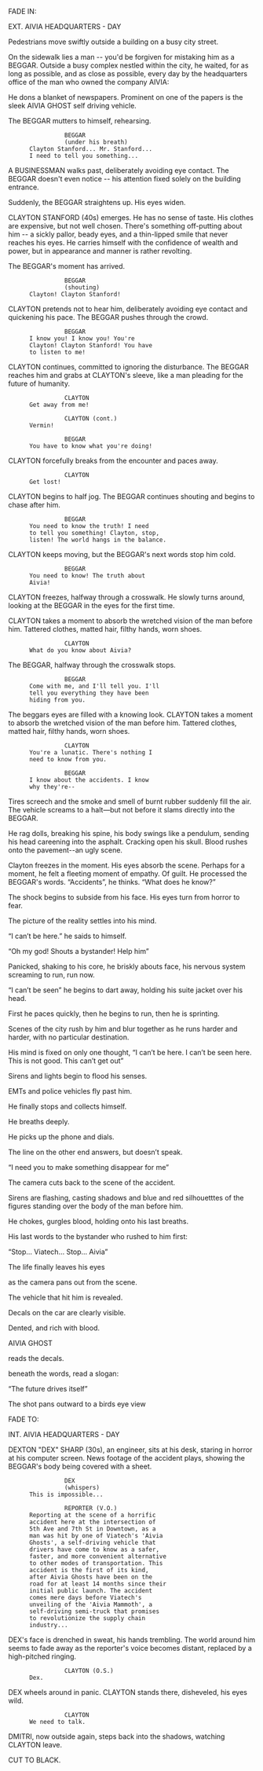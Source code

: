 FADE IN:

EXT. AIVIA HEADQUARTERS - DAY

Pedestrians move swiftly outside a building on a busy city street.

On the sidewalk lies a man -- you'd be forgiven for mistaking him 
as a BEGGAR. Outside a busy complex nestled within the city, 
he waited, for as long as possible, and as close as possible, 
every day by the headquarters office of the man who owned the 
company AIVIA:

He dons a blanket of newspapers. Prominent on one of the papers
is the sleek AIVIA GHOST self driving vehicle.

The BEGGAR mutters to himself, rehearsing.

                    BEGGAR
                    (under his breath)
          Clayton Stanford... Mr. Stanford... 
          I need to tell you something...

A BUSINESSMAN walks past, deliberately avoiding eye contact. 
The BEGGAR doesn't even notice -- his attention fixed solely 
on the building entrance.

Suddenly, the BEGGAR straightens up. His eyes widen.

CLAYTON STANFORD (40s) emerges. He has no sense of taste. His clothes are
expensive, but not well chosen. There's something off-putting about him -- 
a sickly pallor, beady eyes, and a thin-lipped smile that never reaches 
his eyes. He carries himself with the confidence of wealth and power, but 
in appearance and manner is rather revolting.

The BEGGAR's moment has arrived.

                    BEGGAR
                    (shouting)
          Clayton! Clayton Stanford!

CLAYTON pretends not to hear him, deliberately avoiding eye contact and 
quickening his pace. The BEGGAR pushes through the crowd.

                    BEGGAR
          I know you! I know you! You're 
          Clayton! Clayton Stanford! You have 
          to listen to me!

CLAYTON continues, committed to ignoring the disturbance. 
The BEGGAR reaches him and grabs at CLAYTON's sleeve,
like a man pleading for the future of humanity.

                    CLAYTON
          Get away from me!

                    CLAYTON (cont.)
          Vermin!

                    BEGGAR
          You have to know what you're doing!

CLAYTON forcefully breaks from the encounter and paces away.

                    CLAYTON
          Get lost!

CLAYTON begins to half jog. The BEGGAR continues shouting
and begins to chase after him.

                    BEGGAR
          You need to know the truth! I need 
          to tell you something! Clayton, stop, 
          listen! The world hangs in the balance.

CLAYTON keeps moving, but the BEGGAR's next words stop him cold.

                    BEGGAR
          You need to know! The truth about 
          Aivia!

CLAYTON freezes, halfway through a crosswalk. He slowly turns around, 
looking at the BEGGAR in the eyes for the first time.

CLAYTON takes a moment to absorb the wretched vision of the man before 
him. Tattered clothes, matted hair, filthy hands, worn shoes.

                    CLAYTON
          What do you know about Aivia?

The BEGGAR, halfway through the crosswalk stops.

                    BEGGAR
          Come with me, and I'll tell you. I'll 
          tell you everything they have been 
          hiding from you.

The beggars eyes are filled with a knowing look.  CLAYTON takes a moment 
to absorb the wretched vision of the man before him. Tattered clothes, 
matted hair, filthy hands, worn shoes.

                    CLAYTON
          You're a lunatic. There's nothing I 
          need to know from you.

                    BEGGAR
          I know about the accidents. I know 
          why they're--

Tires screech and the smoke and smell of burnt rubber suddenly fill the 
air. The vehicle screams to a halt—but not before it slams directly into 
the BEGGAR.

He rag dolls, breaking his spine, his body swings like a pendulum, sending 
his head careening into the asphalt. Cracking open his skull. 
Blood rushes onto the pavement--an ugly scene.

Clayton freezes in the moment. His eyes absorb the scene. Perhaps for a 
moment, he felt a fleeting moment of empathy. Of guilt. He processed the 
BEGGAR's words. “Accidents”, he thinks. “What does he know?”

The shock begins to subside from his face. His eyes turn from horror to fear.

The picture of the reality settles into his mind.

“I can’t be here.” he saids to himself.

“Oh my god! Shouts a bystander! Help him”

Panicked, shaking to his core, he briskly abouts face, his nervous system screaming to run, run now.

“I can’t be seen” he begins to dart away, holding his suite jacket over his head.

First he paces quickly, then he begins to run, then he is sprinting.

Scenes of the city rush by him and blur together as he runs harder and harder, with no particular destination.

His mind is fixed on only one thought, “I can’t be here. I can’t be seen here. This is not good. This can’t get out”

Sirens and lights begin to flood his senses.

EMTs and police vehicles fly past him.

He finally stops and collects himself.

He breaths deeply.

He picks up the phone and dials.

The line on the other end answers, but doesn’t speak.

“I need you to make something disappear for me”

The camera cuts back to the scene of the accident.

Sirens are flashing, casting shadows and blue and red silhouetttes of the figures standing over the body of the man before him.

He chokes, gurgles blood, holding onto his last breaths.

His last words to the bystander who rushed to him first:

“Stop… Viatech… Stop… Aivia”

The life finally leaves his eyes

as the camera pans out from the scene.

The vehicle that hit him is revealed.

Decals on the car are clearly visible.

Dented, and rich with blood.

AIVIA GHOST

reads the decals.

beneath the words, read a slogan:

“The future drives itself”

The shot pans outward to a birds eye view

FADE TO:

INT. AIVIA HEADQUARTERS - DAY

DEXTON "DEX" SHARP (30s), an engineer, sits at his desk, staring in 
horror at his computer screen. News footage of the accident plays, 
showing the BEGGAR's body being covered with a sheet.

                    DEX
                    (whispers)
          This is impossible...

                    REPORTER (V.O.)
          Reporting at the scene of a horrific 
          accident here at the intersection of 
          5th Ave and 7th St in Downtown, as a 
          man was hit by one of Viatech's 'Aivia 
          Ghosts', a self-driving vehicle that 
          drivers have come to know as a safer, 
          faster, and more convenient alternative 
          to other modes of transportation. This 
          accident is the first of its kind, 
          after Aivia Ghosts have been on the 
          road for at least 14 months since their 
          initial public launch. The accident 
          comes mere days before Viatech's 
          unveiling of the 'Aivia Mammoth', a 
          self-driving semi-truck that promises 
          to revolutionize the supply chain 
          industry...

DEX's face is drenched in sweat, his hands trembling. The world around 
him seems to fade away as the reporter's voice becomes distant, 
replaced by a high-pitched ringing.

                    CLAYTON (O.S.)
          Dex.

DEX wheels around in panic. CLAYTON stands there, disheveled, his eyes 
wild.

                    CLAYTON
          We need to talk.

DMITRI, now outside again, steps back into the shadows, watching CLAYTON
leave.

CUT TO BLACK.
